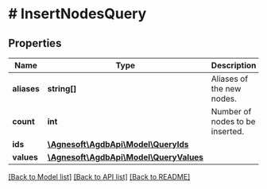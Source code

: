 # # InsertNodesQuery

## Properties

Name | Type | Description | Notes
------------ | ------------- | ------------- | -------------
**aliases** | **string[]** | Aliases of the new nodes. |
**count** | **int** | Number of nodes to be inserted. |
**ids** | [**\Agnesoft\\AgdbApi\Model\QueryIds**](QueryIds.md) |  |
**values** | [**\Agnesoft\\AgdbApi\Model\QueryValues**](QueryValues.md) |  |

[[Back to Model list]](../../README.md#models) [[Back to API list]](../../README.md#endpoints) [[Back to README]](../../README.md)
